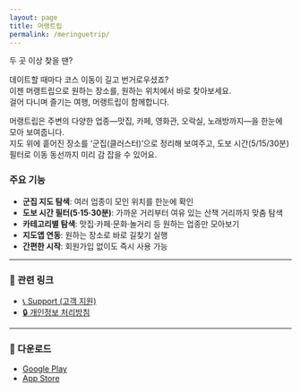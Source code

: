 ```yaml
---
layout: page
title: 머랭트립
permalink: /meringuetrip/
---
```


두 곳 이상 찾을 땐?

데이트할 때마다 코스 이동이 길고 번거로우셨죠?  
이젠 머랭트립으로 원하는 장소를, 원하는 위치에서 바로 찾아보세요.  
걸어 다니며 즐기는 여행, 머랭트립이 함께합니다.

머랭트립은 주변의 다양한 업종—맛집, 카페, 영화관, 오락실, 노래방까지—을 한눈에 모아 보여줍니다.  
지도 위에 흩어진 장소를 ‘군집(클러스터)’으로 정리해 보여주고, 도보 시간(5/15/30분) 필터로 이동 동선까지 미리 감 잡을 수 있어요.

### 주요 기능

- **군집 지도 탐색**: 여러 업종이 모인 위치를 한눈에 확인
- **도보 시간 필터(5·15·30분)**: 가까운 거리부터 여유 있는 산책 거리까지 맞춤 탐색
- **카테고리별 탐색**: 맛집·카페·문화·놀거리 등 원하는 업종만 모아보기
- **지도앱 연동**: 원하는 장소로 바로 길찾기 실행
- **간편한 시작**: 회원가입 없이도 즉시 사용 가능

---

### 📎 관련 링크

- [📞 Support (고객 지원)](/meringuetrip/support/)
- [🔒 개인정보 처리방침](/meringuetrip/privacy/)

---

### 📱 다운로드

- [Google Play](https://play.google.com/store/apps/details?id=io.brewstar.meringuetrip)
- [App Store](https://apps.apple.com/kr/app/%EB%A8%B8%EB%9E%AD%ED%8A%B8%EB%A6%BD/id6751193690)
<!-- 곧 Google Play와 App Store에서 제공될 예정입니다. -->
